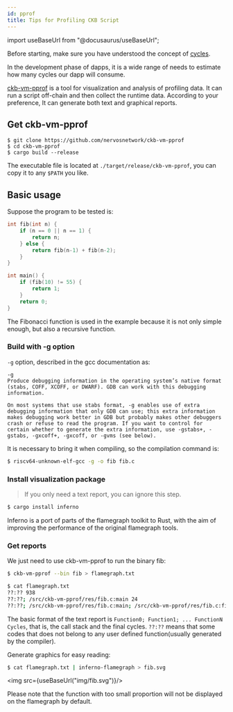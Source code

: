 ```yaml
---
id: pprof
title: Tips for Profiling CKB Script
---
```


import useBaseUrl from "@docusaurus/useBaseUrl";

Before starting, make sure you have understood the concept of [cycles](../basics/glossary#cycles).

In the development phase of dapps, it is a wide range of needs to estimate how many cycles our dapp will consume.

[ckb-vm-pprof](https://github.com/nervosnetwork/ckb-vm-pprof) is a tool for visualization and analysis of profiling data. It can run a script off-chain and then collect the runtime data. According to your preference, It can generate both text and graphical reports.

## Get ckb-vm-pprof

```
$ git clone https://github.com/nervosnetwork/ckb-vm-pprof
$ cd ckb-vm-pprof
$ cargo build --release
```

The executable file is located at `./target/release/ckb-vm-pprof`, you can copy it to any `$PATH` you like.

## Basic usage

Suppose the program to be tested is:

```c
int fib(int n) {
    if (n == 0 || n == 1) {
        return n;
    } else {
        return fib(n-1) + fib(n-2);
    }
}

int main() {
    if (fib(10) != 55) {
        return 1;
    }
    return 0;
}
```

The Fibonacci function is used in the example because it is not only simple enough, but also a recursive function.

### Build with -g option

`-g` option, described in the gcc documentation as:

```text
-g
Produce debugging information in the operating system’s native format (stabs, COFF, XCOFF, or DWARF). GDB can work with this debugging information.

On most systems that use stabs format, -g enables use of extra debugging information that only GDB can use; this extra information makes debugging work better in GDB but probably makes other debuggers crash or refuse to read the program. If you want to control for certain whether to generate the extra information, use -gstabs+, -gstabs, -gxcoff+, -gxcoff, or -gvms (see below).
```

It is necessary to bring it when compiling, so the compilation command is:

```sh
$ riscv64-unknown-elf-gcc -g -o fib fib.c
```

### Install visualization package

> If you only need a text report, you can ignore this step.

```sh
$ cargo install inferno
```

Inferno is a port of parts of the flamegraph toolkit to Rust, with the aim of improving the performance of the original flamegraph tools.

### Get reports

We just need to use ckb-vm-pprof to run the binary fib:

```sh
$ ckb-vm-pprof --bin fib > flamegraph.txt

$ cat flamegraph.txt
??:?? 938
??:??; /src/ckb-vm-pprof/res/fib.c:main 24
??:??; /src/ckb-vm-pprof/res/fib.c:main; /src/ckb-vm-pprof/res/fib.c:fib 7311
```

The basic format of the text report is `Function0; Function1; ... FunctionN Cycles`, that is, the call stack and the final cycles. `??:??` means that some codes that does not belong to any user defined function(usually generated by the compiler).

Generate graphics for easy reading:

```sh
$ cat flamegraph.txt | inferno-flamegraph > fib.svg
```
<img src={useBaseUrl("img/fib.svg")}/>

Please note that the function with too small proportion will not be displayed on the flamegraph by default.
